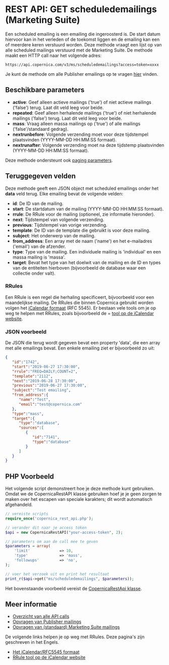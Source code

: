 # REST API: GET scheduledemailings (Marketing Suite)

Een scheduled emailing is een emailing die ingeroosterd is. De start datum 
hiervoor kan in het verleden of de toekomst liggen en de emailing kan 
een of meerdere keren verstuurd worden. Deze methode vraagt een lijst op 
van alle scheduled mailings verstuurd met de 
Marketing Suite. De methode maakt een HTTP call naar het volgende adres:

`https://api.copernica.com/v3/ms/scheduledemailings?access=token=xxxx`

Je kunt de methode om alle Publisher emailings op te vragen [hier](./rest-get-publisher-emailings) vinden.

## Beschikbare parameters

* **active**: Geef alleen actieve mailings ('true') of niet actieve mailings ('false') 
terug. Laat dit veld leeg voor beide.
* **repeated**: Geef alleen herhalende mailings ('true') of niet herhalende mailings ('false')
terug. Laat dit veld leeg voor beide.
* **mass**: Vraag alleen massa mailings op ('true') of alle mailings ('false'/standaard gedrag).
* **nextrunbefore**: Volgende verzending moet voor deze tijdstempel plaatsvinden (YYYY-MM-DD HH:MM:SS formaat). 
* **nextrunafter**: Volgende verzending moet na deze tijdstemp plaatsvinden (YYYY-MM-DD HH:MM:SS formaat).

Deze methode ondersteunt ook [paging parameters](./rest-paging).

## Teruggegeven velden

Deze methode geeft een JSON object met scheduled emailings onder het **data** veld 
terug. Elke emailing bevat de volgende velden:

* **id**:           De ID van de mailing.
* **start**:        De startdatum van de mailing (YYYY-MM-DD HH:MM:SS formaat).
* **rrule**:        De RRule voor de mailing (optioneel, zie informatie hieronder).
* **next**:         Tijdstempel van volgende verzending.
* **previous**:     Tijdstempel van vorige verzending.
* **template**:     De ID van de template die gebruikt is voor deze mailing.
* **subject**:      Het onderwerp van de mailing.
* **from_address**: Een array met de naam ('name') en het e-mailadres ('email') 
                    van de afzender.
* **type**:         Type van de mailing. Een individuele mailing is 'individual' 
                    en een massa mailing is 'massa'.
* **target**:       Bevat het type van het doelwit van de mailing en de ID 
                    en types van de entiteiten hierboven (bijvoorbeeld de database waar een 
                    collectie onder valt).

### RRules

Een RRule is een regel die herhaling specificeert, bijvoorbeeld voor een 
maandelijkse mailing. De RRules die binnen Copernica gebruikt worden volgen het 
[iCalendar formaat](https://icalendar.org/RFC-Specifications/iCalendar-RFC-5545/ "Het iCalendar formaat") 
(RFC 5545). Er bestaan vele tools om je op weg te helpen met RRules, zoals 
bijvoorbeeld de = [tool op de iCalendar website](https://icalendar.org/rrule-tool.html).

### JSON voorbeeld

De JSON die terug wordt gegeven bevat een property 'data', die een array 
met alle emailings bevat. Een enkele emailing ziet er bijvoorbeeld zo uit:

```json
{
   "id":"1742",
   "start":"2019-06-27 17:30:00",
   "rrule":"FREQ=DAILY;COUNT=2",
   "template":"2112",
   "next":"2019-06-28 17:30:00",
   "previous":"2019-06-27 17:30:00",
   "subject":"Test emailing",
   "from_address":{
      "name":"Test",
      "email":"test@copernica.com"
   },
   "type":"mass",
   "target":{
      "type":"database",
      "sources":[
         {
            "id":"7141",
            "type":"database"
         }
      ]
   }
}
```

## PHP Voorbeeld

Het volgende script demonstreert hoe je deze methode kunt gebruiken. Omdat we de 
CopernicaRestAPI klasse gebruiken hoef je je geen zorgen te maken over het escapen 
van speciale karakters; dit wordt automatisch afgehandeld.

```php
// vereiste scripts
require_once('copernica_rest_api.php');

// verander dit naar je access token
$api = new CopernicaRestAPI("your-access-token", 2);

// parameters om aan de call mee te geven
$parameters = array(
    'limit'             => 10,
    'type'              => 'mass',
    'followups'         => 'no',
);

// voer het verzoek uit en print het resultaat
print_r($api->get("ms/scheduledemailings", $parameters));
```

Het bovenstaande voorbeeld vereist de [CopernicaRestApi klasse](./rest-php).

## Meer informatie

* [Overzicht van alle API calls](./rest-api)
* [Opvragen van Publisher mailings](./rest-get-emailings)
* [Opvragen van (standaard) Marketing Suite mailings](./rest-get-ms-emailings)

De volgende links helpen je op weg met RRules. Deze pagina's zijn geschreven 
in het Engels.

* [Het iCalendar/RFC5545 formaat](https://icalendar.org/RFC-Specifications/iCalendar-RFC-5545/ "Het iCalendar formaat") 
* [RRule tool op de iCalendar website](https://icalendar.org/rrule-tool.html "Tool voor het creëren van RRules")
